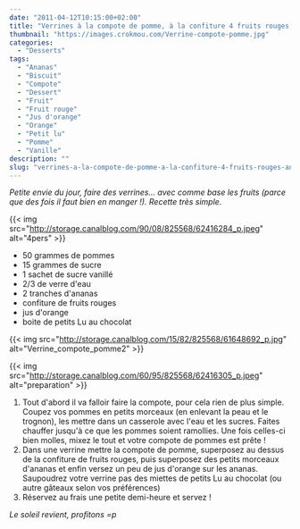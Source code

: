 ```yaml
---
date: "2011-04-12T10:15:00+02:00"
title: "Verrines à la compote de pomme, à la confiture 4 fruits rouges, ananas à l'orange et miettes de petits Lu au chocolat"
thumbnail: "https://images.crokmou.com/Verrine-compote-pomme.jpg"
categories:
  - "Desserts"
tags:
  - "Ananas"
  - "Biscuit"
  - "Compote"
  - "Dessert"
  - "Fruit"
  - "Fruit rouge"
  - "Jus d'orange"
  - "Orange"
  - "Petit lu"
  - "Pomme"
  - "Vanille"
description: ""
slug: "verrines-a-la-compote-de-pomme-a-la-confiture-4-fruits-rouges-ananas-a-lorange-et-miettes-de-petits-lu-au-chocolat"
---
```


_Petite envie du jour, faire des verrines... avec comme base les fruits (parce que des fois il faut bien en manger !). Recette très simple._

{{< img src="http://storage.canalblog.com/90/08/825568/62416284_p.jpeg" alt="4pers" >}}

*   50 grammes de pommes
*   15 grammes de sucre
*   1 sachet de sucre vanillé
*   2/3 de verre d'eau
*   2 tranches d'ananas
*   confiture de fruits rouges
*   jus d'orange
*   boite de petits Lu au chocolat

{{< img src="http://storage.canalblog.com/15/82/825568/61648692_p.jpg" alt="Verrine_compote_pomme2" >}}

{{< img src="http://storage.canalblog.com/60/95/825568/62416305_p.jpeg" alt="preparation" >}}

1.  Tout d'abord il va falloir faire la compote, pour cela rien de plus simple. Coupez vos pommes en petits morceaux (en enlevant la peau et le trognon), les mettre dans un casserole avec l'eau et les sucres. Faites chauffer jusqu'à ce que les pommes soient ramollies. Une fois celles-ci bien molles, mixez le tout et votre compote de pommes est prête !
2.  Dans une verrine mettre la compote de pomme, superposez au dessus de la confiture de fruits rouges, puis superposez des petits morceaux d'ananas et enfin versez un peu de jus d'orange sur les ananas. Saupoudrez votre verrine pas des miettes de petits Lu au chocolat (ou autre gâteaux selon vos préférences)
3.  Réservez au frais une petite demi-heure et servez !

_Le soleil revient, profitons =p_